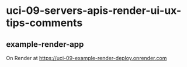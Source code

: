 # uci-09-servers-apis-render-ui-ux-tips-comments
## example-render-app

On Render at https://uci-09-example-render-deploy.onrender.com
